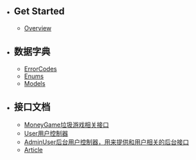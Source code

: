 - ## Get Started
  - [Overview](/docs/{{version}}/overview)
- ## 数据字典
  - [ErrorCodes](/docs/ErrorCodes)
  - [Enums](/docs/{{version}}/generated/enums)
  - [Models](/docs/{{version}}/generated/models)
- ## 接口文档
  - [MoneyGame垃圾游戏相关接口](/docs/{{version}}/generated/apis/MoneyGame)
  - [User用户控制器](/docs/{{version}}/generated/apis/User)
  - [AdminUser后台用户控制器，用来提供和用户相关的后台接口](/docs/{{version}}/generated/apis/AdminUser)
  - [Article](/docs/{{version}}/generated/apis/Article)
